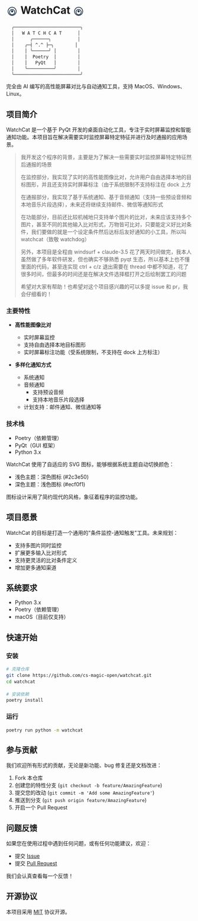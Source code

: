 # <img src="transparent_overlay/resources/icon.svg" width="32" height="32" alt="WatchCat Icon" style="vertical-align: middle" /> WatchCat <img src="transparent_overlay/resources/icon.svg" width="32" height="32" alt="WatchCat Icon" style="vertical-align: middle" />

```
  ╭─────────────────────────╮
  │   W A T C H C A T      │
  │      ╭──────╮          │
  │    ╭─┤ ^.^ ├─╮        │
  │    │ ╰──────╯ │        │
  │    │  Poetry  │        │
  │    │   PyQt   │        │
  │    ╰──────────╯        │
  ╰─────────────────────────╯
```

完全由 AI 编写的高性能屏幕对比与自动通知工具，支持 MacOS、Windows、Linux。

## 项目简介

WatchCat 是一个基于 PyQt 开发的桌面自动化工具，专注于实时屏幕监控和智能通知功能。本项目旨在解决需要实时监控屏幕特定特征并进行及时通报的应用场景。

> 我开发这个程序的背景，主要是为了解决一些需要实时监控屏幕特定特征然后通报的场景
>
> 在监控部分，我实现了实时的高性能图像比对，允许用户自由选择本地的目标图形，并且还支持实时屏幕标注（由于系统限制不支持标注在 dock 上方
>
> 在通报部分，我实现了基于系统通知、基于音频通知（支持一些预设音频和本地音乐片段选择），未来还将继续支持邮件、微信等通知形式
>
> 在功能部分，目前还比较机械地只支持单个图片的比对，未来应该支持多个图片，甚至不同的其他输入比对形式，万物皆可比对，只要能定义好比对条件，我们要做的就是一个设定条件然后达标后友好通知的小工具，所以叫 watchcat（致敬 watchdog）
>
> 另外，本项目是全程由 windsurf + claude-3.5 花了两天时间做完，我本人虽然做了多年软件研发，但也确实不够熟悉 pyqt 生态，所以基本上也不懂里面的代码，甚至连实现 ctrl + c/z 退出需要在 thread 中都不知道，花了很多时间，但最多的时间还是在解决文件选择框打开之后绘制罢工的问题
>
> 希望对大家有帮助！也希望对这个项目感兴趣的可以多提 issue 和 pr，我会仔细看的！

### 主要特性

- **高性能图像比对**

  - 实时屏幕监控
  - 支持自由选择本地目标图形
  - 实时屏幕标注功能（受系统限制，不支持在 dock 上方标注）

- **多样化通知方式**
  - 系统通知
  - 音频通知
    - 支持预设音频
    - 支持本地音乐片段选择
  - 计划支持：邮件通知、微信通知等

### 技术栈

- Poetry（依赖管理）
- PyQt（GUI 框架）
- Python 3.x

WatchCat 使用了自适应的 SVG 图标，能够根据系统主题自动切换颜色：

- 浅色主题：深色图标 (#2c3e50)
- 深色主题：浅色图标 (#ecf0f1)

图标设计采用了简约现代的风格，象征着程序的监控功能。

## 项目愿景

WatchCat 的目标是打造一个通用的"条件监控-通知触发"工具。未来规划：

- 支持多图片同时监控
- 扩展更多输入比对形式
- 支持更灵活的比对条件定义
- 增加更多通知渠道

## 系统要求

- Python 3.x
- Poetry（依赖管理）
- macOS（目前仅支持）

## 快速开始

### 安装

```bash
# 克隆仓库
git clone https://github.com/cs-magic-open/watchcat.git
cd watchcat

# 安装依赖
poetry install
```

### 运行

```bash
poetry run python -m watchcat
```

## 参与贡献

我们欢迎所有形式的贡献，无论是新功能、bug 修复还是文档改进：

1. Fork 本仓库
2. 创建您的特性分支 (`git checkout -b feature/AmazingFeature`)
3. 提交您的改动 (`git commit -m 'Add some AmazingFeature'`)
4. 推送到分支 (`git push origin feature/AmazingFeature`)
5. 开启一个 Pull Request

## 问题反馈

如果您在使用过程中遇到任何问题，或有任何功能建议，欢迎：

- 提交 [Issue](https://github.com/cs-magic-open/watchcat/issues)
- 提交 [Pull Request](https://github.com/cs-magic-open/watchcat/pulls)

我们会认真查看每一个反馈！

## 开源协议

本项目采用 [MIT](LICENSE) 协议开源。
